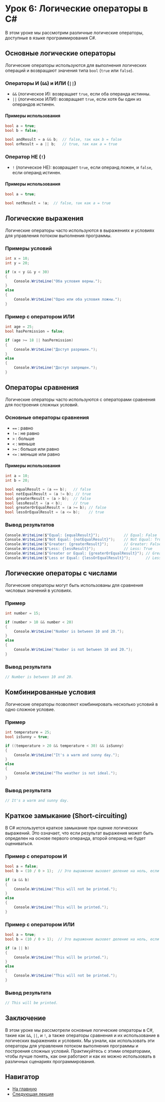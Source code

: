 # Урок 6: Логические операторы в C#

В этом уроке мы рассмотрим различные логические операторы, доступные в языке программирования C#.

## Основные логические операторы

Логические операторы используются для выполнения логических операций и возвращают значения типа `bool` (`true` или `false`).

### Операторы И (`&&`) и ИЛИ (`||`)

- `&&` (логическое И): возвращает `true`, если оба операнда истинны.
- `||` (логическое ИЛИ): возвращает `true`, если хотя бы один из операндов истинен.

#### Примеры использования

```csharp
bool a = true;
bool b = false;

bool andResult = a && b;  // false, так как b = false
bool orResult = a || b;   // true, так как a = true
```

### Оператор НЕ (`!`)

- `!` (логическое НЕ): возвращает `true`, если операнд ложен, и `false`, если операнд истинен.

#### Примеры использования

```csharp
bool a = true;

bool notResult = !a;  // false, так как a = true
```

## Логические выражения

Логические операторы часто используются в выражениях и условиях для управления потоком выполнения программы.

### Примеры условий

```csharp
int x = 10;
int y = 20;

if (x < y && y < 30)
{
    Console.WriteLine("Оба условия верны.");
}
else
{
    Console.WriteLine("Одно или оба условия ложны.");
}
```

### Пример с оператором ИЛИ

```csharp
int age = 25;
bool hasPermission = false;

if (age >= 18 || hasPermission)
{
    Console.WriteLine("Доступ разрешен.");
}
else
{
    Console.WriteLine("Доступ запрещен.");
}
```

## Операторы сравнения

Логические операторы часто используются с операторами сравнения для построения сложных условий.

### Основные операторы сравнения

- `==` : равно
- `!=` : не равно
- `>` : больше
- `<` : меньше
- `>=` : больше или равно
- `<=` : меньше или равно

#### Примеры использования

```csharp
int a = 10;
int b = 20;

bool equalResult = (a == b);   // false
bool notEqualResult = (a != b); // true
bool greaterResult = (a > b);  // false
bool lessResult = (a < b);     // true
bool greaterOrEqualResult = (a >= b); // false
bool lessOrEqualResult = (a <= b);    // true
```

### Вывод результатов

```csharp
Console.WriteLine($"Equal: {equalResult}");           // Equal: False
Console.WriteLine($"Not Equal: {notEqualResult}");    // Not Equal: True
Console.WriteLine($"Greater: {greaterResult}");       // Greater: False
Console.WriteLine($"Less: {lessResult}");             // Less: True
Console.WriteLine($"Greater or Equal: {greaterOrEqualResult}"); // Greater or Equal: False
Console.WriteLine($"Less or Equal: {lessOrEqualResult}");       // Less or Equal: True
```

## Логические операторы с числами

Логические операторы могут быть использованы для сравнения числовых значений в условиях.

### Пример

```csharp
int number = 15;

if (number > 10 && number < 20)
{
    Console.WriteLine("Number is between 10 and 20.");
}
else
{
    Console.WriteLine("Number is not between 10 and 20.");
}
```

### Вывод результата

```csharp
// Number is between 10 and 20.
```

## Комбинированные условия

Логические операторы позволяют комбинировать несколько условий в одно сложное условие.

### Пример

```csharp
int temperature = 25;
bool isSunny = true;

if ((temperature > 20 && temperature < 30) && isSunny)
{
    Console.WriteLine("It's a warm and sunny day.");
}
else
{
    Console.WriteLine("The weather is not ideal.");
}
```

### Вывод результата

```csharp
// It's a warm and sunny day.
```

## Краткое замыкание (Short-circuiting)

В C# используется краткое замыкание при оценке логических выражений. Это означает, что если результат выражения может быть определен на основе первого операнда, второй операнд не будет оцениваться.

### Пример с оператором И

```csharp
bool a = false;
bool b = (10 / 0 > 1);  // Это выражение вызовет деление на ноль, если будет оценено

if (a && b)
{
    Console.WriteLine("This will not be printed.");
}
else
{
    Console.WriteLine("This will be printed.");
}
```

### Пример с оператором ИЛИ

```csharp
bool a = true;
bool b = (10 / 0 > 1);  // Это выражение вызовет деление на ноль, если будет оценено

if (a || b)
{
    Console.WriteLine("This will be printed.");
}
else
{
    Console.WriteLine("This will not be printed.");
}
```

### Вывод результата

```csharp
// This will be printed.
```

## Заключение

В этом уроке мы рассмотрели основные логические операторы в C#, такие как `&&`, `||`, и `!`, а также операторы сравнения и их использование в логических выражениях и условиях. Мы узнали, как использовать эти операторы для управления потоком выполнения программы и построения сложных условий. Практикуйтесь с этими операторами, чтобы лучше понять, как они работают и как их можно использовать в различных сценариях программирования.

## Навигатор

- [На главную](../index.md)
- [Следующая  лекция](../B02_L02_Logic/README.md)